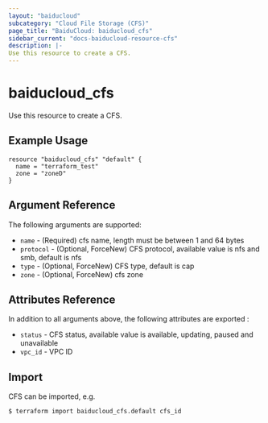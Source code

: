 ```yaml
---
layout: "baiducloud"
subcategory: "Cloud File Storage (CFS)"
page_title: "BaiduCloud: baiducloud_cfs"
sidebar_current: "docs-baiducloud-resource-cfs"
description: |-
Use this resource to create a CFS.
---
```


# baiducloud_cfs

Use this resource to create a CFS.

## Example Usage

```hcl
resource "baiducloud_cfs" "default" {
  name = "terraform_test"
  zone = "zoneD"
}
```
## Argument Reference

The following arguments are supported:

* `name` - (Required) cfs name, length must be between 1 and 64 bytes
* `protocol` - (Optional, ForceNew) CFS protocol, available value is nfs and smb, default is nfs
* `type` - (Optional, ForceNew) CFS type, default is cap
* `zone` - (Optional, ForceNew) cfs zone

## Attributes Reference

In addition to all arguments above, the following attributes are exported :

* `status` - CFS status, available value is available, updating, paused and unavailable
* `vpc_id` - VPC ID


## Import

CFS can be imported, e.g.

```hcl
$ terraform import baiducloud_cfs.default cfs_id
```

